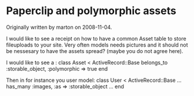 # Paperclip and polymorphic assets

Originally written by marton on 2008-11-04.

I would like to see a receipt on how to have a common Asset table to store fileuploads to your site. Very often models needs pictures and it should not be nessesary to have the assets spread? (maybe you do not agree here).

I would like to see a :
class Asset < ActiveRecord::Base
   belongs_to :storable_object, :polymorphic => true
end

Then in for instance you user model:
class User < ActiveRecord::Base
...
  has_many :images, :as => :storable_object
...
end
